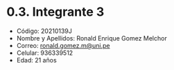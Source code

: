 # 0.3. Integrante 3


- Código: 20210139J
- Nombre y Apellidos: Ronald Enrique Gomez Melchor
- Correo: ronald.gomez.m@uni.pe
- Celular: 936339512
- Edad: 21 años